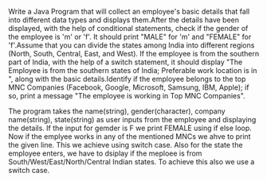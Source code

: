 Write a Java Program that will collect an employee's basic details that fall into different data types and displays them.After the details have been displayed, with the help of conditional statements, check if the gender of the employee is 'm' or 'f'. It should print "MALE" for 'm' and "FEMALE" for 'f'.Assume that you can divide the states among India into different regions (North, South, Central, East, and West). If the employee is from the southern part of India, with the help of a switch statement, it should display "The Employee is from the southern states of India; Preferable work location is in <state>", along with the basic details.Identify if the employee belongs to the top MNC Companies (Facebook, Google, Microsoft, Samsung, IBM, Apple); if so, print a message "The employee is working in Top MNC Companies".

The program takes the name(string), gender(character), company name(string), state(string) as user inputs from the employee and displaying the details.
If the input for gemder is F we print FEMALE using if else loop.
Now if the emplyee works in any of the mentioned MNCs we ahve to print the given line. This we achieve using switch case.
Also for the state the employee enters, we have to dsiplay if the meploee is from South/West/East/North/Central Indian states. To achieve this also we use a switch case.
